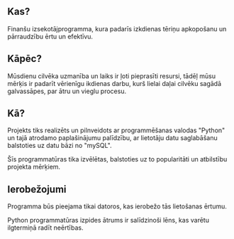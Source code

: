 ## Kas?

Finanšu izsekotājprogramma, kura padarīs izkdienas tēriņu apkopošanu un pārraudzību ērtu un efektīvu.

   


  
## Kāpēc?

Mūsdienu cilvēka uzmanība un laiks ir ļoti pieprasīti resursi, tādēļ mūsu mērķis ir padarīt vērienīgu ikdienas darbu, kurš lielai daļai cilvēku sagādā galvassāpes, par ātru un vieglu procesu.
## Kā?

Projekts tiks realizēts un pilnveidots ar programmēšanas valodas "Python" un tajā atrodamo paplašinājumu palīdzību, ar lietotāju datu saglabāšanu balstoties uz datu bāzi no "mySQL".

Šīs programmatūras tika izvēlētas, balstoties uz to popularitāti un atbilstību projekta mērķiem.

## Ierobežojumi

Programma būs pieejama tikai datoros, kas ierobežo tās lietošanas ērtumu.

Python programmatūras izpides ātrums ir salīdzinoši lēns, kas varētu ilgtermiņā radīt neērtības.